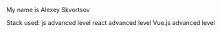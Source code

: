 My name is Alexey Skvortsov

Stack used:
js advanced level
react advanced level
Vue.js advanced level

